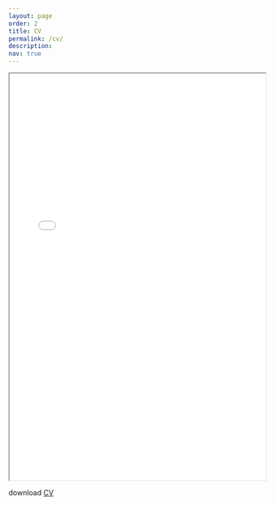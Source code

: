 ```yaml
---
layout: page
order: 2
title: CV
permalink: /cv/
description:
nav: true
---
```


<iframe src="../assets/pdf/Xingyhuang_CV.pdf" height="800" width="100%"></iframe>

download [CV](../assets/pdf/Xingyhuang_CV.pdf)
